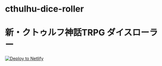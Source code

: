 # cthulhu-dice-roller
# 新・クトゥルフ神話TRPG ダイスローラー

[![Deploy to Netlify](https://www.netlify.com/img/deploy/button.svg)](https://app.netlify.com/start/deploy?repository=https://github.com/Ama710ne/cthulhu-dice-roller)
